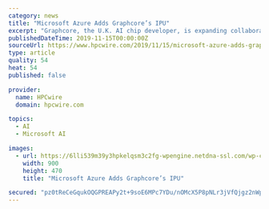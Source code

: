```yaml
---
category: news
title: "Microsoft Azure Adds Graphcore’s IPU"
excerpt: "Graphcore, the U.K. AI chip developer, is expanding collaboration with Microsoft to offer its intelligent processing units on the Azure cloud, making Microsoft the first large public cloud vendor to offer the IPU designed for machine learning workloads."
publishedDateTime: 2019-11-15T00:00:00Z
sourceUrl: https://www.hpcwire.com/2019/11/15/microsoft-azure-adds-graphcores-ipu/
type: article
quality: 54
heat: 54
published: false

provider:
  name: HPCwire
  domain: hpcwire.com

topics:
  - AI
  - Microsoft AI

images:
  - url: https://6lli539m39y3hpkelqsm3c2fg-wpengine.netdna-ssl.com/wp-content/uploads/2019/11/graphcore_P1-chassis01.jpg
    width: 900
    height: 470
    title: "Microsoft Azure Adds Graphcore’s IPU"

secured: "pz0tReCeGqukOQGPREAPy2t+9soE6MPc7YDu/nOMcX5P8pNLr3jVfQjgz2nWpI4z0FOYs6dHfMFj6VDXOfo74hcGm77N4wZdx/jgO/MHWBJlOj/plQfh2mSX3t89VOQelULUJAYHdtkvJecwN4s6O5u1bkAT9TJJB+gtNtDhQXOLCR94lNcfw3Iq03ZwUM64AIrXIPK7G5qlc5cKoGxCNEPfUMLExhQA4Geur7W4kou3sEc2OvOWPBOkk9AoEyfD/E/edzSv0A36y/iRO5G9Tg==;Vt4S0naRwfa/2tAZ6PBiEg=="
---
```


